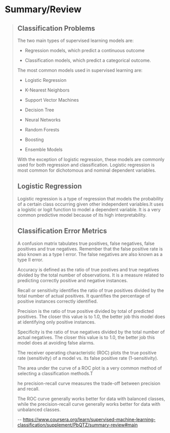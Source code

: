 # Summary/Review
> 
> ## **Classification Problems**
> 
> The two main types of supervised learning models are:
> 
> *   Regression models, which predict a continuous outcome
> 
> *   Classification models, which predict a categorical outcome.
> 
> The most common models used in supervised learning are:
> 
> *   Logistic Regression
> 
> *   K-Nearest Neighbors
> 
> *   Support Vector Machines
> 
> *   Decision Tree
> 
> *   Neural Networks
> 
> *   Random Forests
> 
> *   Boosting
> 
> *   Ensemble Models
> 
> With the exception of logistic regression, these models are commonly used for both regression and classification. Logistic regression is most common for dichotomous and nominal dependent variables.
> 
> ## **Logistic Regression**
> 
> Logistic regression is a type of regression that models the probability of a certain class occurring given other independent variables.It uses a logistic or logit function to model a dependent variable. It is a very common predictive model because of its high interpretability.
> 
> ## **Classification Error Metrics**
> 
> A confusion matrix tabulates true positives, false negatives, false positives and true negatives. Remember that the false positive rate is also known as a type I error. The false negatives are also known as a type II error.
> 
> Accuracy is defined as the ratio of true postives and true negatives divided by the total number of observations. It is a measure related to predicting correctly positive and negative instances.
> 
> Recall or sensitivity identifies the ratio of true positives divided by the total number of actual positives. It quantifies the percentage of positive instances correctly identified.
> 
> Precision is the ratio of true positive divided by total of predicted positives. The closer this value is to 1.0, the better job this model does at identifying only positive instances.
> 
> Specificity is the ratio of true negatives divided by the total number of actual negatives. The closer this value is to 1.0, the better job this model does at avoiding false alarms.
> 
> The receiver operating characteristic (ROC) plots the true positive rate (sensitivity) of a model vs. its false positive rate (1-sensitivity).
> 
> The area under the curve of a ROC plot is a very common method of selecting a classification methods.T
> 
> he precision-recall curve measures the trade-off between precision and recall.
> 
> The ROC curve generally works better for data with balanced classes, while the precision-recall curve generally works better for data with unbalanced classes.
>
> -- https://www.coursera.org/learn/supervised-machine-learning-classification/supplement/PbQTZ/summary-review#main
